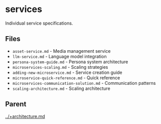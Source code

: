 # services

Individual service specifications.

## Files

- `asset-service.md` - Media management service
- `llm-service.md` - Language model integration
- `persona-system-guide.md` - Persona system architecture
- `microservices-scaling.md` - Scaling strategies
- `adding-new-microservice.md` - Service creation guide
- `microservice-quick-reference.md` - Quick reference
- `microservices-communication-solution.md` - Communication patterns
- `scaling-architecture.md` - Scaling architecture

## Parent
[../+architecture.md](../+architecture.md)
